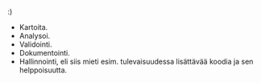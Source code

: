 :)

- Kartoita.
- Analysoi.
- Validointi.
- Dokumentointi.
- Hallinnointi, eli siis mieti esim. tulevaisuudessa lisättävää koodia ja sen helppoisuutta.
